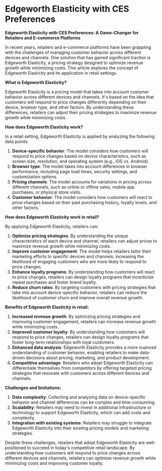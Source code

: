 # Edgeworth Elasticity with CES Preferences

**Edgeworth Elasticity with CES Preferences: A Game-Changer for Retailers and E-commerce Platforms**

In recent years, retailers and e-commerce platforms have been grappling with the challenges of managing customer behavior across different devices and channels. One solution that has gained significant traction is Edgeworth Elasticity, a pricing strategy designed to optimize revenue growth while minimizing costs. This article explores the concept of Edgeworth Elasticity and its application in retail settings.

**What is Edgeworth Elasticity?**

Edgeworth Elasticity is a pricing model that takes into account customer behavior across different devices and channels. It's based on the idea that customers will respond to price changes differently depending on their device, browser type, and other factors. By understanding these differences, retailers can adjust their pricing strategies to maximize revenue growth while minimizing costs.

**How does Edgeworth Elasticity work?**

In a retail setting, Edgeworth Elasticity is applied by analyzing the following data points:

1. **Device-specific behavior**: The model considers how customers will respond to price changes based on device characteristics, such as screen size, resolution, and operating system (e.g., iOS vs. Android).
2. **Browser type**: The model takes into account differences in browser performance, including page load times, security settings, and customization options.
3. **Pricing channels**: The model accounts for variations in pricing across different channels, such as online or offline sales, mobile app purchases, or physical store visits.
4. **Customer behavior**: The model considers how customers will react to price changes based on their past purchasing history, loyalty levels, and other factors.

**How does Edgeworth Elasticity work in retail?**

By applying Edgeworth Elasticity, retailers can:

1. **Optimize pricing strategies**: By understanding the unique characteristics of each device and channel, retailers can adjust prices to maximize revenue growth while minimizing costs.
2. **Improve customer engagement**: The model helps retailers tailor their marketing efforts to specific devices and channels, increasing the likelihood of engaging customers who are more likely to respond to price changes.
3. **Enhance loyalty programs**: By understanding how customers will react to price changes, retailers can design loyalty programs that incentivize repeat purchases and foster brand loyalty.
4. **Reduce churn rates**: By targeting customers with pricing strategies that take into account device-specific behavior, retailers can reduce the likelihood of customer churn and improve overall revenue growth.

**Benefits of Edgeworth Elasticity in retail:**

1. **Increased revenue growth**: By optimizing pricing strategies and improving customer engagement, retailers can increase revenue growth while minimizing costs.
2. **Improved customer loyalty**: By understanding how customers will respond to price changes, retailers can design loyalty programs that foster long-term relationships with loyal customers.
3. **Enhanced data analysis**: Edgeworth Elasticity provides a more nuanced understanding of customer behavior, enabling retailers to make data-driven decisions about pricing, marketing, and product development.
4. **Competitive advantage**: Retailers who adopt Edgeworth Elasticity can differentiate themselves from competitors by offering targeted pricing strategies that resonate with customers across different devices and channels.

**Challenges and limitations:**

1. **Data complexity**: Collecting and analyzing data on device-specific behavior and channel differences can be complex and time-consuming.
2. **Scalability**: Retailers may need to invest in additional infrastructure or technology to support Edgeworth Elasticity, which can add costs and complexity.
3. **Integration with existing systems**: Retailers may struggle to integrate Edgeworth Elasticity into their existing pricing models and marketing strategies.

Despite these challenges, retailers that adopt Edgeworth Elasticity are well-positioned to succeed in today's competitive retail landscape. By understanding how customers will respond to price changes across different devices and channels, retailers can optimize revenue growth while minimizing costs and improving customer loyalty.
